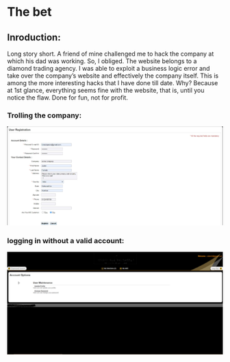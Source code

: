 # The bet

## Inroduction:

Long story short. A friend of mine challenged me to hack the company at which his dad was working. So, I obliged. 
The website belongs to a diamond trading agency. I was able to exploit a business logic error and take over the company’s website and effectively the company itself.
This is among the more interesting hacks that I have done till date. Why? Because at 1st glance, everything seems fine with the website, that is, until you notice the flaw. Done for fun, not for profit.

### Trolling the company:

<img src="https://github.com/JadenFurtado/security_writeups/blob/main/the_bet/c.jpg" />

### logging in without a valid account:

<img src="https://github.com/JadenFurtado/security_writeups/blob/main/the_bet/e.jpg" />

